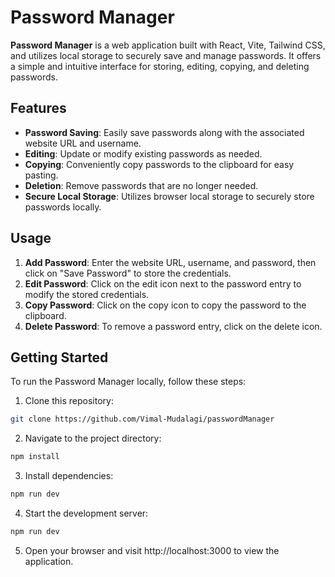 # Password Manager

**Password Manager** is a web application built with React, Vite, Tailwind CSS, and utilizes local storage to securely save and manage passwords. It offers a simple and intuitive interface for storing, editing, copying, and deleting passwords.

## Features

- **Password Saving**: Easily save passwords along with the associated website URL and username.
- **Editing**: Update or modify existing passwords as needed.
- **Copying**: Conveniently copy passwords to the clipboard for easy pasting.
- **Deletion**: Remove passwords that are no longer needed.
- **Secure Local Storage**: Utilizes browser local storage to securely store passwords locally.

## Usage

1. **Add Password**: Enter the website URL, username, and password, then click on "Save Password" to store the credentials.
2. **Edit Password**: Click on the edit icon next to the password entry to modify the stored credentials.
3. **Copy Password**: Click on the copy icon to copy the password to the clipboard.
4. **Delete Password**: To remove a password entry, click on the delete icon.

## Getting Started

To run the Password Manager locally, follow these steps:

1. Clone this repository:
```bash
git clone https://github.com/Vimal-Mudalagi/passwordManager
```
2. Navigate to the project directory:
```bash
npm install
```
3. Install dependencies:
```bash
npm run dev
```
4. Start the development server:
```bash
npm run dev
```
5. Open your browser and visit http://localhost:3000 to view the application.



